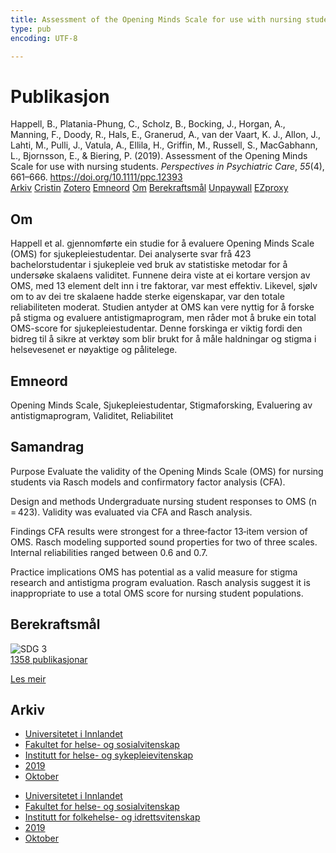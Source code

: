 ```yaml
---
title: Assessment of the Opening Minds Scale for use with nursing students
type: pub
encoding: UTF-8

---
```

<h1>Publikasjon</h1>
<article id="csl-bib-container-WHEGP7JW" class="csl-bib-container">
  <div class="csl-bib-body"> <div class="csl-entry">Happell, B., Platania-Phung, C., Scholz, B., Bocking, J., Horgan, A., Manning, F., Doody, R., Hals, E., Granerud, A., van der Vaart, K. J., Allon, J., Lahti, M., Pulli, J., Vatula, A., Ellila, H., Griffin, M., Russell, S., MacGabhann, L., Bjornsson, E., &#38; Biering, P. (2019). Assessment of the Opening Minds Scale for use with nursing students. <i>Perspectives in Psychiatric Care</i>, <i>55</i>(4), 661–666. <a href="https://doi.org/10.1111/ppc.12393">https://doi.org/10.1111/ppc.12393</a></div> </div>
  <div class="csl-bib-buttons">
    <a href="#taxonomy-article-WHEGP7JW" alt="archive" class="csl-bib-button">Arkiv</a>
    <a href="https://app.cristin.no/results/show.jsf?id=1739854" alt="Cristin" class="csl-bib-button">Cristin</a>
    <a href="http://zotero.org/groups/5881554/items/WHEGP7JW" alt="Zotero" class="csl-bib-button">Zotero</a>
    <a href="#keywords-article-WHEGP7JW" alt="keywords" class="csl-bib-button">Emneord</a>
    <a href="#about-article-WHEGP7JW" alt="about_pub" class="csl-bib-button">Om</a>
    <a href="#sdg-article-WHEGP7JW" alt="sdg" class="csl-bib-button">Berekraftsmål</a>
    <a href="https://doi.org/10.1111/ppc.12393" alt="Unpaywall" class="csl-bib-button">Unpaywall</a>
    <a href="https://doi.org/10.1111/ppc.12393" alt="EZproxy" class="csl-bib-button">EZproxy</a>
  </div>
  <div id="csl-bib-meta-container-WHEGP7JW"></div>
</article>
<div id="csl-bib-meta-WHEGP7JW" class="csl-bib-meta">
  <article id="about-article-WHEGP7JW" class="about_pub-article">
    <h1>Om</h1>
    Happell et al. gjennomførte ein studie for å evaluere Opening Minds Scale (OMS) for sjukepleiestudentar. Dei analyserte svar frå 423 bachelorstudentar i sjukepleie ved bruk av statistiske metodar for å undersøke skalaens validitet. Funnene deira viste at ei kortare versjon av OMS, med 13 element delt inn i tre faktorar, var mest effektiv. Likevel, sjølv om to av dei tre skalaene hadde sterke eigenskapar, var den totale reliabiliteten moderat. Studien antyder at OMS kan vere nyttig for å forske på stigma og evaluere antistigmaprogram, men råder mot å bruke ein total OMS-score for sjukepleiestudentar. Denne forskinga er viktig fordi den bidreg til å sikre at verktøy som blir brukt for å måle haldningar og stigma i helsevesenet er nøyaktige og pålitelege.
  </article>
  <article id="keywords-article-WHEGP7JW" class="keywords-article">
    <h1>Emneord</h1>
    Opening Minds Scale, Sjukepleiestudentar, Stigmaforsking, Evaluering av antistigmaprogram, Validitet, Reliabilitet
  </article>
  <article id="abstract-article-WHEGP7JW" class="abstract-article">
    <h1>Samandrag</h1>
    Purpose 
Evaluate the validity of the Opening Minds Scale (OMS) for nursing students via Rasch models and confirmatory factor analysis (CFA). 
 
Design and methods 
Undergraduate nursing student responses to OMS (n = 423). Validity was evaluated via CFA and Rasch analysis. 
 
Findings 
CFA results were strongest for a three‐factor 13‐item version of OMS. Rasch modeling supported sound properties for two of three scales. Internal reliabilities ranged between 0.6 and 0.7. 
 
Practice implications 
OMS has potential as a valid measure for stigma research and antistigma program evaluation. Rasch analysis suggest it is inappropriate to use a total OMS score for nursing student populations.
  </article>
  <article id="sdg-article-WHEGP7JW" class="sdg-article">
    <h1>Berekraftsmål</h1>
    <div class="sdg-container"><div id="sdg3" class="sdg">
        <img src="{{< params subfolder >}}images/sdg/sdg03_nn.png" class="image" alt="SDG 3">
        <div class="sdg-overlay">
          <a href="/nn/archive/?key=?sdg=3#archive" class="sdg-publication-count"><span>1358</span> publikasjonar</a>
          <p><a href="https://fn.no/om-fn/fns-baerekraftsmaal/god-helse-og-livskvalitet?lang=nno-NO" class="sdg-read-more">Les meir</a></p>
        </div>
      </div></div>
  </article>
  <article id="taxonomy-article-WHEGP7JW" class="taxonomy-article">
    <h1>Arkiv</h1>
    <ul>
      <li>
        <a href="/nn/archive/?key=3DCRN523">Universitetet i Innlandet</a>
      </li>
      <li>
        <a href="/nn/archive/?key=IDKFS3MX">Fakultet for helse- og sosialvitenskap</a>
      </li>
      <li>
        <a href="/nn/archive/?key=GTV4ECMZ">Institutt for helse- og sykepleievitenskap</a>
      </li>
      <li>
        <a href="/nn/archive/?key=E7THIEEM">2019</a>
      </li>
      <li>
        <a href="/nn/archive/?key=8529QDHU">Oktober</a>
      </li>
    </ul>
    <ul>
      <li>
        <a href="/nn/archive/?key=3DCRN523">Universitetet i Innlandet</a>
      </li>
      <li>
        <a href="/nn/archive/?key=IDKFS3MX">Fakultet for helse- og sosialvitenskap</a>
      </li>
      <li>
        <a href="/nn/archive/?key=FJXE3Z8X">Institutt for folkehelse- og idrettsvitenskap</a>
      </li>
      <li>
        <a href="/nn/archive/?key=MXF6ZEHK">2019</a>
      </li>
      <li>
        <a href="/nn/archive/?key=9FZBZQHK">Oktober</a>
      </li>
    </ul>
  </article>
</div>
